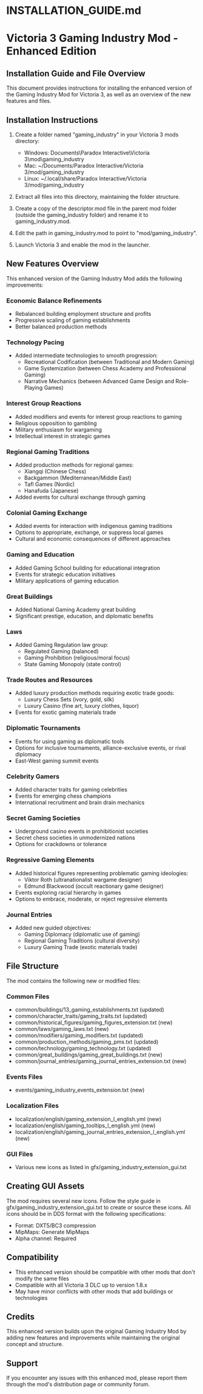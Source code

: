 # INSTALLATION_GUIDE.md

# Victoria 3 Gaming Industry Mod - Enhanced Edition
## Installation Guide and File Overview

This document provides instructions for installing the enhanced version of the Gaming Industry Mod for Victoria 3, as well as an overview of the new features and files.

## Installation Instructions

1. Create a folder named "gaming_industry" in your Victoria 3 mods directory:
   - Windows: Documents\Paradox Interactive\Victoria 3\mod\gaming_industry
   - Mac: ~/Documents/Paradox Interactive/Victoria 3/mod/gaming_industry
   - Linux: ~/.local/share/Paradox Interactive/Victoria 3/mod/gaming_industry

2. Extract all files into this directory, maintaining the folder structure.

3. Create a copy of the descriptor.mod file in the parent mod folder (outside the gaming_industry folder) and rename it to gaming_industry.mod.

4. Edit the path in gaming_industry.mod to point to "mod/gaming_industry".

5. Launch Victoria 3 and enable the mod in the launcher.

## New Features Overview

This enhanced version of the Gaming Industry Mod adds the following improvements:

### Economic Balance Refinements
- Rebalanced building employment structure and profits
- Progressive scaling of gaming establishments
- Better balanced production methods

### Technology Pacing
- Added intermediate technologies to smooth progression:
  - Recreational Codification (between Traditional and Modern Gaming)
  - Game Systemization (between Chess Academy and Professional Gaming)
  - Narrative Mechanics (between Advanced Game Design and Role-Playing Games)

### Interest Group Reactions
- Added modifiers and events for interest group reactions to gaming
- Religious opposition to gambling
- Military enthusiasm for wargaming
- Intellectual interest in strategic games

### Regional Gaming Traditions
- Added production methods for regional games:
  - Xiangqi (Chinese Chess)
  - Backgammon (Mediterranean/Middle East)
  - Tafl Games (Nordic)
  - Hanafuda (Japanese)
- Added events for cultural exchange through gaming

### Colonial Gaming Exchange
- Added events for interaction with indigenous gaming traditions
- Options to appropriate, exchange, or suppress local games
- Cultural and economic consequences of different approaches

### Gaming and Education
- Added Gaming School building for educational integration
- Events for strategic education initiatives
- Military applications of gaming education

### Great Buildings
- Added National Gaming Academy great building
- Significant prestige, education, and diplomatic benefits

### Laws
- Added Gaming Regulation law group:
  - Regulated Gaming (balanced)
  - Gaming Prohibition (religious/moral focus)
  - State Gaming Monopoly (state control)

### Trade Routes and Resources
- Added luxury production methods requiring exotic trade goods:
  - Luxury Chess Sets (ivory, gold, silk)
  - Luxury Casino (fine art, luxury clothes, liquor)
- Events for exotic gaming materials trade

### Diplomatic Tournaments
- Events for using gaming as diplomatic tools
- Options for inclusive tournaments, alliance-exclusive events, or rival diplomacy
- East-West gaming summit events

### Celebrity Gamers
- Added character traits for gaming celebrities
- Events for emerging chess champions
- International recruitment and brain drain mechanics

### Secret Gaming Societies
- Underground casino events in prohibitionist societies
- Secret chess societies in unmodernized nations
- Options for crackdowns or tolerance

### Regressive Gaming Elements
- Added historical figures representing problematic gaming ideologies:
  - Viktor Roth (ultranationalist wargame designer)
  - Edmund Blackwood (occult reactionary game designer)
- Events exploring racial hierarchy in games
- Options to embrace, moderate, or reject regressive elements

### Journal Entries
- Added new guided objectives:
  - Gaming Diplomacy (diplomatic use of gaming)
  - Regional Gaming Traditions (cultural diversity)
  - Luxury Gaming Trade (exotic materials trade)

## File Structure

The mod contains the following new or modified files:

### Common Files
- common/buildings/13_gaming_establishments.txt (updated)
- common/character_traits/gaming_traits.txt (updated)
- common/historical_figures/gaming_figures_extension.txt (new)
- common/laws/gaming_laws.txt (new)
- common/modifiers/gaming_modifiers.txt (updated)
- common/production_methods/gaming_pms.txt (updated)
- common/technology/gaming_technology.txt (updated)
- common/great_buildings/gaming_great_buildings.txt (new)
- common/journal_entries/gaming_journal_entries_extension.txt (new)

### Events Files
- events/gaming_industry_events_extension.txt (new)

### Localization Files
- localization/english/gaming_extension_l_english.yml (new)
- localization/english/gaming_tooltips_l_english.yml (new)
- localization/english/gaming_journal_entries_extension_l_english.yml (new)

### GUI Files
- Various new icons as listed in gfx/gaming_industry_extension_gui.txt

## Creating GUI Assets

The mod requires several new icons. Follow the style guide in gfx/gaming_industry_extension_gui.txt to create or source these icons. All icons should be in DDS format with the following specifications:
- Format: DXT5/BC3 compression
- MipMaps: Generate MipMaps
- Alpha channel: Required

## Compatibility

- This enhanced version should be compatible with other mods that don't modify the same files
- Compatible with all Victoria 3 DLC up to version 1.8.x
- May have minor conflicts with other mods that add buildings or technologies

## Credits

This enhanced version builds upon the original Gaming Industry Mod by adding new features and improvements while maintaining the original concept and structure.

## Support

If you encounter any issues with this enhanced mod, please report them through the mod's distribution page or community forum.